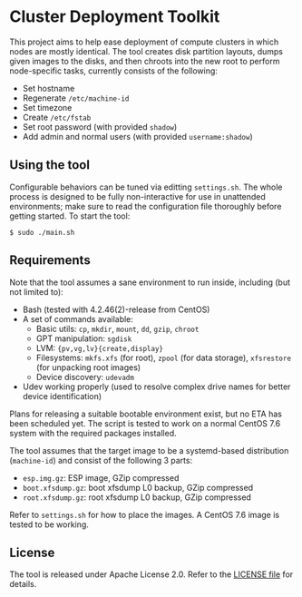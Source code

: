 # Cluster Deployment Toolkit

This project aims to help ease deployment of compute clusters in which nodes are mostly identical.  The tool creates disk partition layouts, dumps given images to the disks, and then chroots into the new root to perform node-specific tasks, currently consists of the following:

- Set hostname
- Regenerate `/etc/machine-id`
- Set timezone
- Create `/etc/fstab`
- Set root password (with provided `shadow`)
- Add admin and normal users (with provided `username:shadow`)

## Using the tool

Configurable behaviors can be tuned via editting `settings.sh`.  The whole process is designed to be fully non-interactive for use in unattended environments; make sure to read the configuration file thoroughly before getting started.  To start the tool:

```
$ sudo ./main.sh
```

## Requirements

Note that the tool assumes a sane environment to run inside, including (but not limited to):

- Bash (tested with 4.2.46(2)-release from CentOS)
- A set of commands available:
   - Basic utils: `cp`, `mkdir`, `mount`, `dd`, `gzip`, `chroot`
   - GPT manipulation: `sgdisk`
   - LVM: `{pv,vg,lv}{create,display}`
   - Filesystems: `mkfs.xfs` (for root), `zpool` (for data storage), `xfsrestore` (for unpacking root images)
   - Device discovery: `udevadm`
- Udev working properly (used to resolve complex drive names for better device identification)

Plans for releasing a suitable bootable environment exist, but no ETA has been scheduled yet.  The script is tested to work on a normal CentOS 7.6 system with the required packages installed.

The tool assumes that the target image to be a systemd-based distribution (`machine-id`) and consist of the following 3 parts:

- `esp.img.gz`: ESP image, GZip compressed
- `boot.xfsdump.gz`: boot xfsdump L0 backup, GZip compressed
- `root.xfsdump.gz`: root xfsdump L0 backup, GZip compressed

Refer to `settings.sh` for how to place the images.  A CentOS 7.6 image is tested to be working.


## License

The tool is released under Apache License 2.0.  Refer to the [LICENSE file](LICENSE) for details.


